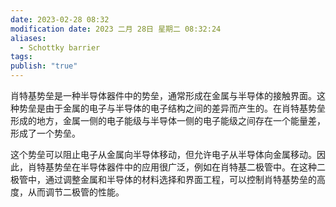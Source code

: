 ```yaml
---
date: 2023-02-28 08:32
modification date: 2023 二月 28日 星期二 08:32:24
aliases:
  - Schottky barrier
tags: 
publish: "true"
---
```

肖特基势垒是一种半导体器件中的势垒，通常形成在金属与半导体的接触界面。这种势垒是由于金属的电子与半导体的电子结构之间的差异而产生的。在肖特基势垒形成的地方，金属一侧的电子能级与半导体一侧的电子能级之间存在一个能量差，形成了一个势垒。

这个势垒可以阻止电子从金属向半导体移动，但允许电子从半导体向金属移动。因此，肖特基势垒在半导体器件中的应用很广泛，例如在肖特基二极管中。在这种二极管中，通过调整金属和半导体的材料选择和界面工程，可以控制肖特基势垒的高度，从而调节二极管的性能。
